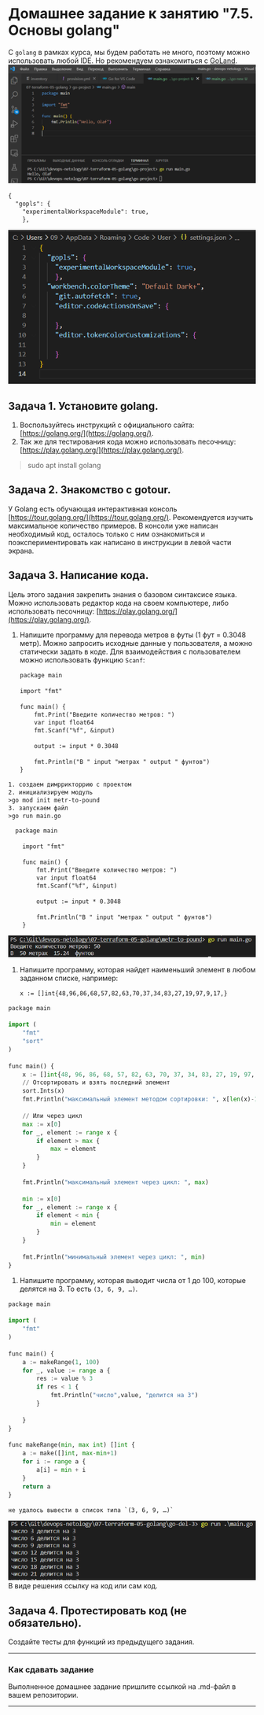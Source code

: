 # Домашнее задание к занятию "7.5. Основы golang"

С `golang` в рамках курса, мы будем работать не много, поэтому можно использовать любой IDE. 
Но рекомендуем ознакомиться с [GoLand](https://www.jetbrains.com/ru-ru/go/).  
![image.png](image.png)
```Для коррекнтой работы в VSCode изменил settings.json
{
  "gopls": {
    "experimentalWorkspaceModule": true,
    }, 
```
![image_1.png](image_1.png)

## Задача 1. Установите golang.
1. Воспользуйтесь инструкций с официального сайта: [https://golang.org/](https://golang.org/).
2. Так же для тестирования кода можно использовать песочницу: [https://play.golang.org/](https://play.golang.org/).

>sudo apt install golang


## Задача 2. Знакомство с gotour.
У Golang есть обучающая интерактивная консоль [https://tour.golang.org/](https://tour.golang.org/). 
Рекомендуется изучить максимальное количество примеров. В консоли уже написан необходимый код, 
осталось только с ним ознакомиться и поэкспериментировать как написано в инструкции в левой части экрана.  

## Задача 3. Написание кода. 
Цель этого задания закрепить знания о базовом синтаксисе языка. Можно использовать редактор кода 
на своем компьютере, либо использовать песочницу: [https://play.golang.org/](https://play.golang.org/).

1. Напишите программу для перевода метров в футы (1 фут = 0.3048 метр). Можно запросить исходные данные 
у пользователя, а можно статически задать в коде.
    Для взаимодействия с пользователем можно использовать функцию `Scanf`:
    ```
    package main
    
    import "fmt"
    
    func main() {
        fmt.Print("Введите количество метров: ")
        var input float64
        fmt.Scanf("%f", &input)
    
        output := input * 0.3048
    
        fmt.Println("В " input "метрах " output " фунтов")    
    }
    ```
 ``` 
1. создаем димррикторрию с проектом   
2. инициализируем модуль   
>go mod init metr-to-pound
3. запускаем файл
>go run main.go
```
``` 
  package main
    
    import "fmt"
    
    func main() {
        fmt.Print("Введите количество метров: ")
        var input float64
        fmt.Scanf("%f", &input)
    
        output := input * 0.3048
    
        fmt.Println("В " input "метрах " output " фунтов")    
    }
```
![image_2.png](image_2.png)

1. Напишите программу, которая найдет наименьший элемент в любом заданном списке, например:
    ```
    x := []int{48,96,86,68,57,82,63,70,37,34,83,27,19,97,9,17,}
    ```
   
```python
package main

import (
	"fmt"
	"sort"
)

func main() {
	x := []int{48, 96, 86, 68, 57, 82, 63, 70, 37, 34, 83, 27, 19, 97, 9, 17}
	// Отсортировать и взять последний элемент
	sort.Ints(x)
	fmt.Println("максимальный элемент методом сортировки: ", x[len(x)-1])

	// Или через цикл
	max := x[0]
	for _, element := range x {
		if element > max {
			max = element
		}
	}

	fmt.Println("максимальный элемент через цикл: ", max)

	min := x[0]
	for _, element := range x {
		if element < min {
			min = element
		}
	}

	fmt.Println("минимальный элемент через цикл: ", min)
}

```
1. Напишите программу, которая выводит числа от 1 до 100, которые делятся на 3. То есть `(3, 6, 9, …)`.

```python
package main

import (
	"fmt"
)

func main() {
	a := makeRange(1, 100)
	for _, value := range a {
		res := value % 3
		if res < 1 {
			fmt.Println("число",value, "делится на 3")
		}

	}
}

func makeRange(min, max int) []int {
	a := make([]int, max-min+1)
	for i := range a {
		a[i] = min + i
	}
	return a
}

```
```
не удалось вывести в список типа `(3, 6, 9, …)` 
```
![image_4.png](image_4.png)   
В виде решения ссылку на код или сам код. 

## Задача 4. Протестировать код (не обязательно).

Создайте тесты для функций из предыдущего задания. 

---

### Как cдавать задание

Выполненное домашнее задание пришлите ссылкой на .md-файл в вашем репозитории.

---

